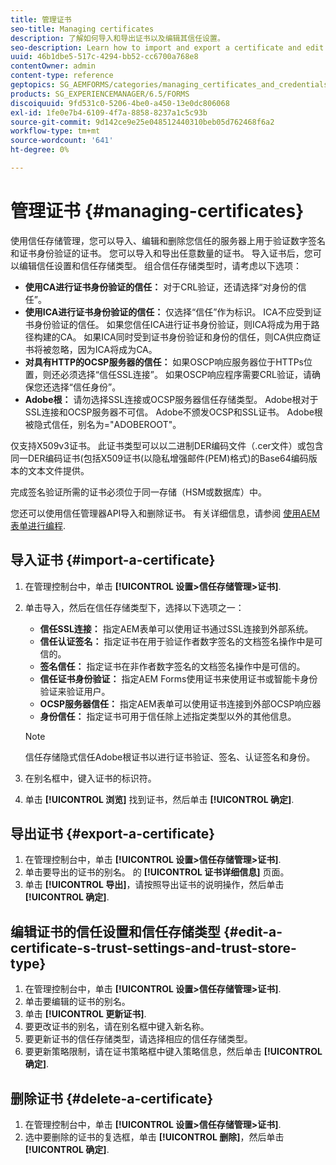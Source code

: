 ```yaml
---
title: 管理证书
seo-title: Managing certificates
description: 了解如何导入和导出证书以及编辑其信任设置。
seo-description: Learn how to import and export a certificate and edit its trust settings.
uuid: 46b1dbe5-517c-4294-bb52-cc6700a768e8
contentOwner: admin
content-type: reference
geptopics: SG_AEMFORMS/categories/managing_certificates_and_credentials
products: SG_EXPERIENCEMANAGER/6.5/FORMS
discoiquuid: 9fd531c0-5206-4be0-a450-13e0dc806068
exl-id: 1fe0e7b4-6109-4f7a-8858-8237a1c5c93b
source-git-commit: 9d142ce9e25e048512440310beb05d762468f6a2
workflow-type: tm+mt
source-wordcount: '641'
ht-degree: 0%

---
```


# 管理证书 {#managing-certificates}

使用信任存储管理，您可以导入、编辑和删除您信任的服务器上用于验证数字签名和证书身份验证的证书。 您可以导入和导出任意数量的证书。 导入证书后，您可以编辑信任设置和信任存储类型。 组合信任存储类型时，请考虑以下选项：

* **使用CA进行证书身份验证的信任：** 对于CRL验证，还请选择“对身份的信任”。
* **使用ICA进行证书身份验证的信任：** 仅选择“信任”作为标识。 ICA不应受到证书身份验证的信任。 如果您信任ICA进行证书身份验证，则ICA将成为用于路径构建的CA。 如果ICA同时受到证书身份验证和身份的信任，则CA供应商证书将被忽略，因为ICA将成为CA。
* **对具有HTTP的OCSP服务器的信任：** 如果OSCP响应服务器位于HTTPs位置，则还必须选择“信任SSL连接”。 如果OSCP响应程序需要CRL验证，请确保您还选择“信任身份”。
* **Adobe根：** 请勿选择SSL连接或OCSP服务器信任存储类型。 Adobe根对于SSL连接和OCSP服务器不可信。 Adobe不颁发OCSP和SSL证书。 Adobe根被隐式信任，别名为=&quot;ADOBEROOT&quot;。

仅支持X509v3证书。 此证书类型可以以二进制DER编码文件（.cer文件）或包含同一DER编码证书(包括X509证书(以隐私增强邮件(PEM)格式)的Base64编码版本的文本文件提供。

完成签名验证所需的证书必须位于同一存储（HSM或数据库）中。

您还可以使用信任管理器API导入和删除证书。 有关详细信息，请参阅 [使用AEM表单进行编程](https://www.adobe.com/go/learn_aemforms_programming_63).

## 导入证书 {#import-a-certificate}

1. 在管理控制台中，单击 **[!UICONTROL 设置>信任存储管理>证书]**.
1. 单击导入，然后在信任存储类型下，选择以下选项之一：

   * **信任SSL连接：** 指定AEM表单可以使用证书通过SSL连接到外部系统。
   * **信任认证签名：** 指定证书在用于验证作者数字签名的文档签名操作中是可信的。
   * **签名信任：** 指定证书在非作者数字签名的文档签名操作中是可信的。
   * **信任证书身份验证：** 指定AEM Forms使用证书来使用证书或智能卡身份验证来验证用户。
   * **OCSP服务器信任：** 指定AEM表单可以使用证书连接到外部OCSP响应器
   * **身份信任：** 指定证书可用于信任除上述指定类型以外的其他信息。

   >[!NOTE]
   >
   >信任存储隐式信任Adobe根证书以进行证书验证、签名、认证签名和身份。

1. 在别名框中，键入证书的标识符。
1. 单击 **[!UICONTROL 浏览]** 找到证书，然后单击 **[!UICONTROL 确定]**.

## 导出证书 {#export-a-certificate}

1. 在管理控制台中，单击 **[!UICONTROL 设置>信任存储管理>证书]**.
1. 单击要导出的证书的别名。 的 **[!UICONTROL 证书详细信息]** 页面。
1. 单击 **[!UICONTROL 导出]**，请按照导出证书的说明操作，然后单击 **[!UICONTROL 确定]**.

## 编辑证书的信任设置和信任存储类型 {#edit-a-certificate-s-trust-settings-and-trust-store-type}

1. 在管理控制台中，单击 **[!UICONTROL 设置>信任存储管理>证书]**.
1. 单击要编辑的证书的别名。
1. 单击 **[!UICONTROL 更新证书]**.
1. 要更改证书的别名，请在别名框中键入新名称。
1. 要更新证书的信任存储类型，请选择相应的信任存储类型。
1. 要更新策略限制，请在证书策略框中键入策略信息，然后单击 **[!UICONTROL 确定]**.

## 删除证书 {#delete-a-certificate}

1. 在管理控制台中，单击 **[!UICONTROL 设置>信任存储管理>证书]**.
1. 选中要删除的证书的复选框，单击 **[!UICONTROL 删除]**，然后单击 **[!UICONTROL 确定]**.
